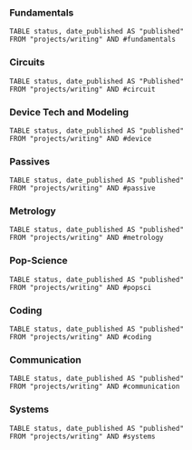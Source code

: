 ### Fundamentals
```dataview
TABLE status, date_published AS "published"
FROM "projects/writing" AND #fundamentals
```
### Circuits
```dataview
TABLE status, date_published AS "Published"
FROM "projects/writing" AND #circuit 
```
### Device Tech and Modeling
```dataview
TABLE status, date_published AS "published"
FROM "projects/writing" AND #device
```
### Passives
```dataview
TABLE status, date_published AS "published"
FROM "projects/writing" AND #passive
```
### Metrology
```dataview
TABLE status, date_published AS "published"
FROM "projects/writing" AND #metrology
```
### Pop-Science
```dataview
TABLE status, date_published AS "published"
FROM "projects/writing" AND #popsci
```
### Coding
```dataview
TABLE status, date_published AS "published"
FROM "projects/writing" AND #coding
```
### Communication
```dataview
TABLE status, date_published AS "published"
FROM "projects/writing" AND #communication 
```
### Systems
```dataview
TABLE status, date_published AS "published"
FROM "projects/writing" AND #systems 
```
